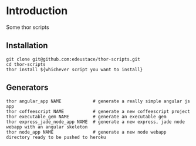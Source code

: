 # Introduction
Some thor scripts

## Installation
    git clone git@github.com:edeustace/thor-scripts.git
    cd thor-scripts
    thor install ${whichever script you want to install}
    
## Generators

    thor angular_app NAME            # generate a really simple angular js app
    thor coffeescript NAME           # generate a new coffeescript project
    thor executable_gem NAME         # generate an executable gem
    thor express_jade_node_app NAME  # generate a new express, jade node webapp with an angular skeleton
    thor node_app NAME               # generate a new node webapp directory ready to be pushed to heroku


